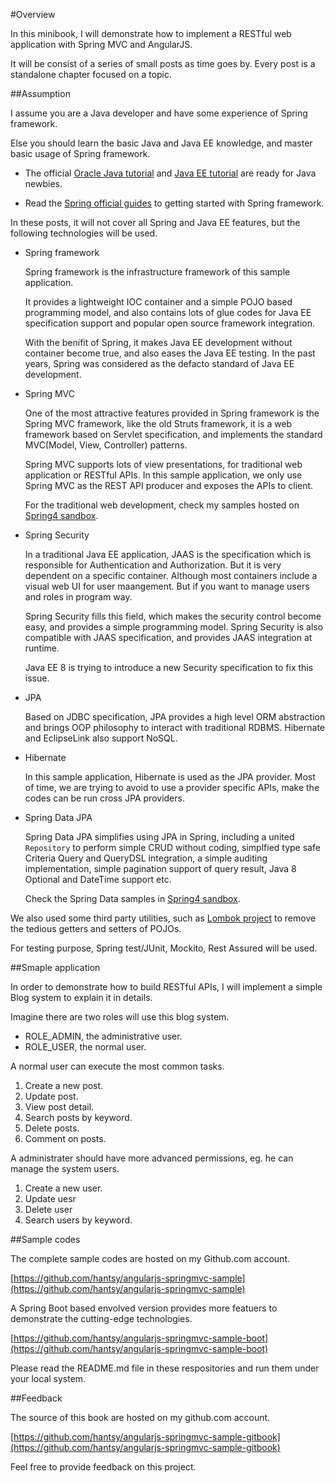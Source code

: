 #Overview

In this minibook, I will demonstrate how to implement a RESTful web application with Spring MVC and AngularJS. 

It will be consist of a series of small posts as time goes by. Every post is a standalone chapter focused on a topic.

##Assumption

I assume you are a Java developer and have some experience of Spring framework.

Else you should learn the basic Java and Java EE knowledge, and master basic usage of Spring framework.

* The official [Oracle Java tutorial](https://docs.oracle.com/javase/tutorial/) and [Java EE tutorial](https://docs.oracle.com/javaee/7/tutorial) are ready for Java newbies.

* Read the [Spring official guides](https://spring.io/guides) to getting started with Spring framework.

In these posts, it will not cover all Spring and Java EE features, but the following technologies will be used.

* Spring framework

	Spring framework is the infrastructure framework of this sample application. 

	It provides a lightweight IOC container and a simple POJO based programming model, and also contains lots of glue codes for Java EE specification support and popular open source framework integration. 

	With the benifit of Spring, it makes Java EE development without container become true, and also eases the Java EE testing. In the past years, Spring was considered as the defacto standard of Java EE development.


* Spring MVC

	One of the most attractive features provided in Spring framework is the Spring MVC framework, like the old Struts framework, it is a web framework based on Servlet specification, and implements the standard MVC(Model, View, Controller) patterns. 

	Spring MVC supports lots of view presentations, for traditional web application or RESTful APIs. In this sample application, we only use Spring MVC as the REST API producer and exposes the APIs to client.

	For the traditional web development, check my samples hosted on [Spring4 sandbox](https://github.com/hantsy/spring4-sandbox).

* Spring Security

	In a traditional Java EE application, JAAS is the specification which is responsible for Authentication and Authorization. But it is very dependent on a specific container. Although most containers include a visual web UI for user maangement. But if you want to manage users and roles in program way.

	Spring Security fills this field, which makes the security control become easy, and provides a simple programming model. Spring Security is also compatible with JAAS specification, and provides JAAS integration at runtime. 

	Java EE 8 is trying to introduce a new Security specification to fix this issue.

* JPA

	Based on JDBC specification, JPA provides a high level ORM abstraction and brings OOP philosophy to interact with traditional RDBMS. Hibernate and EclipseLink also support NoSQL.

* Hibernate

	In this sample application, Hibernate is used as the JPA provider. Most of time, we are trying to avoid to use a provider specific APIs, make the codes can be run cross JPA providers.

* Spring Data JPA

	Spring Data JPA simplifies using JPA in Spring, including a united `Repository` to perform simple CRUD without coding, simplfied type safe Criteria Query and QueryDSL integration, a simple auditing implementation, simple pagination support of query result, Java 8 Optional and DateTime support etc.

	Check the Spring Data samples in [Spring4 sandbox](https://github.com/hantsy/spring4-sandbox).
	 
	
We also used some third party utilities, such as [Lombok project](https://projectlombok.org/) to remove the tedious getters and setters of POJOs. 

For testing purpose, Spring test/JUnit, Mockito, Rest Assured will be used.

##Smaple application

In order to demonstrate how to build RESTful APIs, I will implement a simple Blog system to explain it in details.

Imagine there are two roles will use this blog system.

* ROLE_ADMIN, the administrative user.
* ROLE_USER, the normal user.

A normal user can execute the most common tasks.

1. Create a new post.
2. Update post.
3. View post detail.
4. Search posts by keyword.
5. Delete posts.
6. Comment on posts.

A administrater should have more advanced permissions, eg. he can manage the system users.

1. Create a new user.
2. Update uesr
3. Delete user
4. Search users by keyword.

##Sample codes

The complete sample codes are hosted on my Github.com account.

[https://github.com/hantsy/angularjs-springmvc-sample](https://github.com/hantsy/angularjs-springmvc-sample)

A Spring Boot based envolved version provides more featuers to demonstrate the cutting-edge technologies.

[https://github.com/hantsy/angularjs-springmvc-sample-boot](https://github.com/hantsy/angularjs-springmvc-sample-boot)

Please read the README.md file in these respositories and run them under your local system.

##Feedback

The source of this book are hosted on my github.com account.

[https://github.com/hantsy/angularjs-springmvc-sample-gitbook](https://github.com/hantsy/angularjs-springmvc-sample-gitbook)

Feel free to provide feedback on this project.